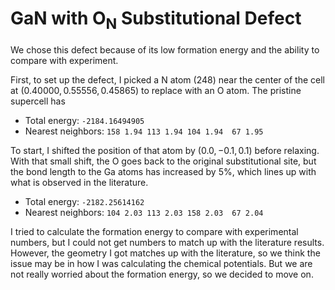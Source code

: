 # $\text{GaN}$ with $\text{O}_{\text{N}}$ Substitutional Defect

We chose this defect because of its low formation energy and the ability to compare with experiment. 

First, to set up the defect, I picked a N atom (248) near the center of the cell at $(0.40000, 0.55556, 0.45865)$ to replace with an O atom. The pristine supercell has 
* Total energy: `-2184.16494905`
* Nearest neighbors: `158 1.94 113 1.94 104 1.94  67 1.95`

To start, I shifted the position of that atom by $(0.0, -0.1, 0.1)$ before relaxing. With that small shift, the O goes back to the original substitutional site, but the bond length to the Ga atoms has increased by 5%, which lines up with what is observed in the literature. 
* Total energy: `-2182.25614162`
* Nearest neighbors: `104 2.03 113 2.03 158 2.03  67 2.04`

I tried to calculate the formation energy to compare with experimental numbers, but I could not get numbers to match up with the literature results. However, the geometry I got matches up with the literature, so we think the issue may be in how I was calculating the chemical potentials. But we are not really worried about the formation energy, so we decided to move on.
